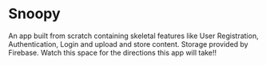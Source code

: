 # Snoopy
An app built from scratch containing skeletal features like User Registration, Authentication, Login and upload and store content. Storage provided by Firebase. Watch this space for the directions this app will take!!
